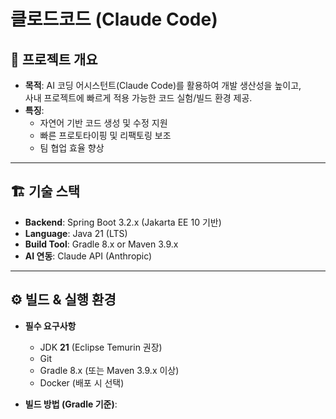 # 클로드코드 (Claude Code)

## 📌 프로젝트 개요
- **목적**: AI 코딩 어시스턴트(Claude Code)를 활용하여 개발 생산성을 높이고,  
  사내 프로젝트에 빠르게 적용 가능한 코드 실험/빌드 환경 제공.
- **특징**:  
  - 자연어 기반 코드 생성 및 수정 지원  
  - 빠른 프로토타이핑 및 리팩토링 보조  
  - 팀 협업 효율 향상  

---

## 🏗 기술 스택
- **Backend**: Spring Boot 3.2.x (Jakarta EE 10 기반)
- **Language**: Java 21 (LTS)
- **Build Tool**: Gradle 8.x or Maven 3.9.x
- **AI 연동**: Claude API (Anthropic)

---

## ⚙️ 빌드 & 실행 환경
- **필수 요구사항**
  - JDK **21** (Eclipse Temurin 권장)
  - Git
  - Gradle 8.x (또는 Maven 3.9.x 이상)
  - Docker (배포 시 선택)

- **빌드 방법 (Gradle 기준)**:

